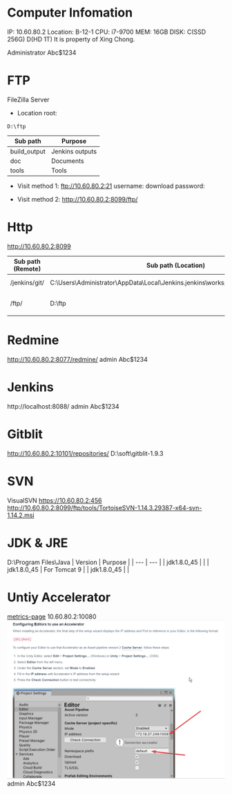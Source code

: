# Computer Infomation
IP: 10.60.80.2
Location: B-12-1
CPU: i7-9700
MEM: 16GB
DISK: C(SSD 256G) D(HD 1T)
It is property of Xing Chong.

Administrator
Abc$1234

# FTP
FileZilla Server

* Location root:
```shell
D:\ftp
```
|   Sub path   |     Purpose     |
| ------------ | --------------- |
| build_output | Jenkins outputs |
| doc          | Documents       |
| tools        | Tools           |

* Visit method 1:
ftp://10.60.80.2:21
username: download
password: 

* Visit method 2:
http://10.60.80.2:8099/ftp/

# Http 
http://10.60.80.2:8099

| Sub path (Remote) |                                 Sub path (Location)                                 |           Purpose           |
| ----------------- | ----------------------------------------------------------------------------------- | --------------------------- |
| /jenkins/git/     | C:\Users\Administrator\AppData\Local\Jenkins\.jenkins\workspace\build_demo1_andorid | git repository              |
| /ftp/             | D:\ftp                                                                              | download ftp files via http |

# Redmine
http://10.60.80.2:8077/redmine/
admin
Abc$1234

# Jenkins
http://localhost:8088/
admin
Abc$1234

# Gitblit
http://10.60.80.2:10101/repositories/
D:\soft\gitblit-1.9.3

# SVN
VisualSVN
https://10.60.80.2:456
http://10.60.80.2:8099/ftp/tools/TortoiseSVN-1.14.3.29387-x64-svn-1.14.2.msi

# JDK & JRE
D:\Program Files\Java
| Version    | Purpose    |
| --- | --- |
| jdk1.8.0_45    |     |
| jdk1.8.0_45    |  For Tomcat 9   |
| jdk1.8.0_45    |     |

# Untiy Accelerator
[metrics-page](http://10.60.80.2/dashboard/#/metrics-page)
10.60.80.2:10080
![](vx_images/590535510247603.png)
admin
Abc$1234